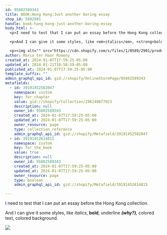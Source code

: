 ```yaml
---
id: 95802589343
title: BOOK:Hong Kong:Just another boring essay
shop_id: 5892901
handle: book-hang-kong-just-another-boring-essay
body_html: >-
  <p>I need to test that I can put an essay before the Hong Kong collection.</p>

  <p>And I can give it some styles, like <em>italics</em>, <strong>bold</strong>, <span style="text-decoration: underline;">underline <em><strong>(why?)</strong></em></span>, <span style="color: #ff2a00;">colored text</span>, <span style="background-color: #ff2a00; color: #ffffff;">colored background</span>. </p>

  <p><img alt="" src="https://cdn.shopify.com/s/files/1/0589/2901/products/PXL_20221209_212702010_2048x2048.jpg?v=1703689732"></p>
author: Marco ter Haar Romeny
created_at: 2024-01-07T17:59:25-05:00
updated_at: 2024-01-21T10:58:59-05:00
published_at: 2024-01-07T17:59:25-05:00
template_suffix: ""
admin_graphql_api_id: gid://shopify/OnlineStorePage/95802589343
metafields:
  - id: 39191452582047
    namespace: custom
    key: for_chapter
    value: gid://shopify/Collection/296240677023
    description: null
    owner_id: 95802589343
    created_at: 2024-01-07T17:59:25-05:00
    updated_at: 2024-01-07T17:59:25-05:00
    owner_resource: page
    type: collection_reference
    admin_graphql_api_id: gid://shopify/Metafield/39191452582047
  - id: 39191452614815
    namespace: custom
    key: for_the_book
    value: true
    description: null
    owner_id: 95802589343
    created_at: 2024-01-07T17:59:25-05:00
    updated_at: 2024-01-07T17:59:25-05:00
    owner_resource: page
    type: boolean
    admin_graphql_api_id: gid://shopify/Metafield/39191452614815

---
```


I need to test that I can put an essay before the Hong Kong collection.

And I can give it some styles, like _italics_, **bold**, underline _**(why?)**_, colored text, colored background. 

![](https://cdn.shopify.com/s/files/1/0589/2901/products/PXL_20221209_212702010_2048x2048.jpg?v=1703689732)